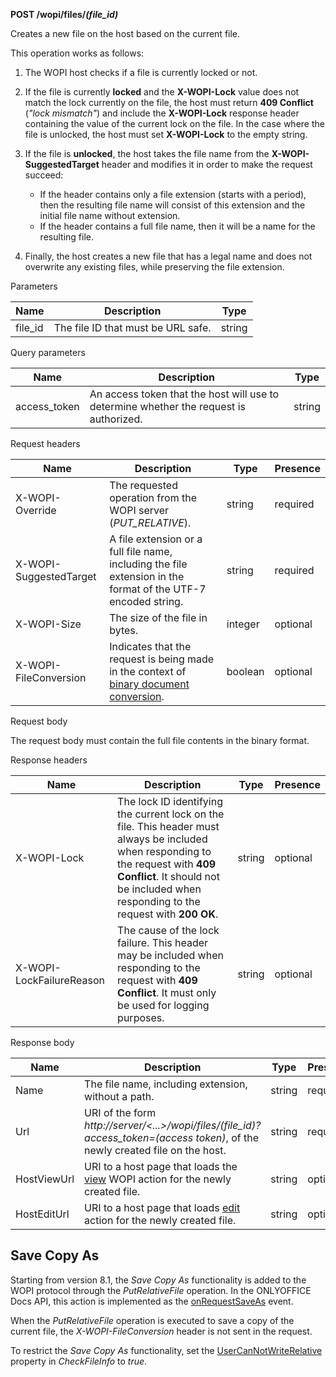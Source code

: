 **POST /wopi/files/*(file\_id)***

Creates a new file on the host based on the current file.

This operation works as follows:

1. The WOPI host checks if a file is currently locked or not.

2. If the file is currently **locked** and the **X-WOPI-Lock** value does not match the lock currently on the file, the host must return **409 Conflict** (*"lock mismatch"*) and include the **X-WOPI-Lock** response header containing the value of the current lock on the file. In the case where the file is unlocked, the host must set **X-WOPI-Lock** to the empty string.

3. If the file is **unlocked**, the host takes the file name from the **X-WOPI-SuggestedTarget** header and modifies it in order to make the request succeed:

   * If the header contains only a file extension (starts with a period), then the resulting file name will consist of this extension and the initial file name without extension.
   * If the header contains a full file name, then it will be a name for the resulting file.

4. Finally, the host creates a new file that has a legal name and does not overwrite any existing files, while preserving the file extension.

Parameters

| Name     | Description                        | Type   |
| -------- | ---------------------------------- | ------ |
| file\_id | The file ID that must be URL safe. | string |

Query parameters

| Name          | Description                                                                            | Type   |
| ------------- | -------------------------------------------------------------------------------------- | ------ |
| access\_token | An access token that the host will use to determine whether the request is authorized. | string |

Request headers

| Name                   | Description                                                                                                           | Type    | Presence |
| ---------------------- | --------------------------------------------------------------------------------------------------------------------- | ------- | -------- |
| X-WOPI-Override        | The requested operation from the WOPI server (*PUT\_RELATIVE*).                                                       | string  | required |
| X-WOPI-SuggestedTarget | A file extension or a full file name, including the file extension in the format of the UTF-7 encoded string.         | string  | required |
| X-WOPI-Size            | The size of the file in bytes.                                                                                        | integer | optional |
| X-WOPI-FileConversion  | Indicates that the request is being made in the context of [binary document conversion](/editors/wopi/editingbinary). | boolean | optional |

Request body

The request body must contain the full file contents in the binary format.

Response headers

| Name                     | Description                                                                                                                                                                                                               | Type   | Presence |
| ------------------------ | ------------------------------------------------------------------------------------------------------------------------------------------------------------------------------------------------------------------------- | ------ | -------- |
| X-WOPI-Lock              | The lock ID identifying the current lock on the file. This header must always be included when responding to the request with **409 Conflict**. It should not be included when responding to the request with **200 OK**. | string | optional |
| X-WOPI-LockFailureReason | The cause of the lock failure. This header may be included when responding to the request with **409 Conflict**. It must only be used for logging purposes.                                                               | string | optional |

Response body

| Name        | Description                                                                                                                       | Type   | Presence |
| ----------- | --------------------------------------------------------------------------------------------------------------------------------- | ------ | -------- |
| Name        | The file name, including extension, without a path.                                                                               | string | required |
| Url         | URI of the form *http\://server/<...>/wopi/files/(file\_id)?access\_token=(access token)*, of the newly created file on the host. | string | required |
| HostViewUrl | URI to a host page that loads the [view](/editors/wopi/discovery#view) WOPI action for the newly created file.                    | string | optional |
| HostEditUrl | URI to a host page that loads [edit](/editors/wopi/discovery#edit) action for the newly created file.                             | string | optional |

## Save Copy As

Starting from version 8.1, the *Save Copy As* functionality is added to the WOPI protocol through the *PutRelativeFile* operation. In the ONLYOFFICE Docs API, this action is implemented as the [onRequestSaveAs](/editors/config/events#onRequestSaveAs) event.

When the *PutRelativeFile* operation is executed to save a copy of the current file, the *X-WOPI-FileConversion* header is not sent in the request.

To restrict the *Save Copy As* functionality, set the [UserCanNotWriteRelative](/editors/wopi/restapi/checkfileinfo#UserCanNotWriteRelative) property in *CheckFileInfo* to *true*.

